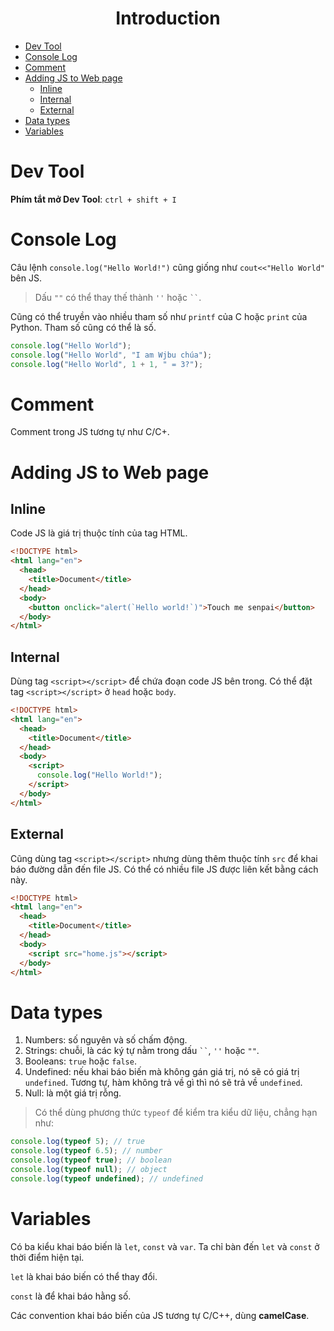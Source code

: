 <link rel='stylesheet' href='../main.css'>

<div class="title">
    <center><h1 class="bigtitle">Introduction</h1></center>
</div>

- [Dev Tool](#dev-tool)
- [Console Log](#console-log)
- [Comment](#comment)
- [Adding JS to Web page](#adding-js-to-web-page)
  - [Inline](#inline)
  - [Internal](#internal)
  - [External](#external)
- [Data types](#data-types)
- [Variables](#variables)

# Dev Tool

**Phím tắt mở Dev Tool**: `ctrl + shift + I`

# Console Log

Câu lệnh `console.log("Hello World!")` cũng giống như `cout<<"Hello World"` bên JS.

> Dấu `""` có thể thay thế thành `''` hoặc ` `` `.

Cũng có thể truyền vào nhiều tham số như `printf` của C hoặc `print` của Python. Tham số cũng có thể là số.

```js
console.log("Hello World");
console.log("Hello World", "I am Wjbu chúa");
console.log("Hello World", 1 + 1, " = 3?");
```

# Comment

Comment trong JS tương tự như C/C+.

# Adding JS to Web page

## Inline

Code JS là giá trị thuộc tính của tag HTML.

```html
<!DOCTYPE html>
<html lang="en">
  <head>
    <title>Document</title>
  </head>
  <body>
    <button onclick="alert(`Hello world!`)">Touch me senpai</button>
  </body>
</html>
```

## Internal

Dùng tag `<script></script>` để chứa đoạn code JS bên trong. Có thể đặt tag `<script></script>` ở `head` hoặc `body`.

```html
<!DOCTYPE html>
<html lang="en">
  <head>
    <title>Document</title>
  </head>
  <body>
    <script>
      console.log("Hello World!");
    </script>
  </body>
</html>
```

## External

Cũng dùng tag `<script></script>` nhưng dùng thêm thuộc tính `src` để khai báo đường dẫn đến file JS. Có thể có nhiều file JS được liên kết bằng cách này.

```html
<!DOCTYPE html>
<html lang="en">
  <head>
    <title>Document</title>
  </head>
  <body>
    <script src="home.js"></script>
  </body>
</html>
```

# Data types

1. Numbers: số nguyên và số chấm động.
2. Strings: chuỗi, là các ký tự nằm trong dấu ` `` `, `''` hoặc `""`.
3. Booleans: `true` hoặc `false`.
4. Undefined: nếu khai báo biến mà không gán giá trị, nó sẽ có giá trị `undefined`. Tương tự, hàm không trả về gì thì nó sẽ trả về `undefined`.
5. Null: là một giá trị rỗng.

> Có thể dùng phương thức `typeof` để kiểm tra kiểu dữ liệu, chẳng hạn như:

```js
console.log(typeof 5); // true
console.log(typeof 6.5); // number
console.log(typeof true); // boolean
console.log(typeof null); // object
console.log(typeof undefined); // undefined
```

# Variables

Có ba kiểu khai báo biến là `let`, `const` và `var`. Ta chỉ bàn đến `let` và `const` ở thời điểm hiện tại.

`let` là khai báo biến có thể thay đổi.

`const` là để khai báo hằng số.

Các convention khai báo biến của JS tương tự C/C++, dùng **camelCase**.
